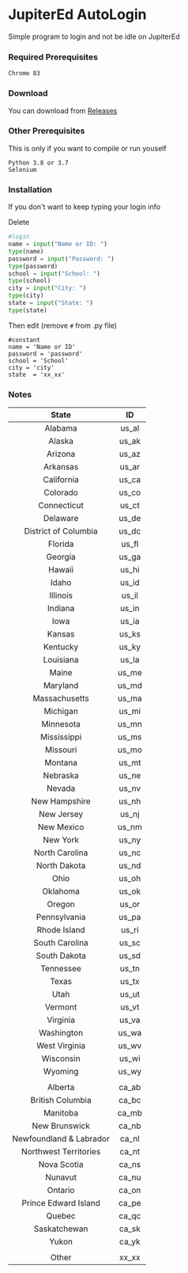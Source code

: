 # JupiterEd AutoLogin

Simple program to login and not be idle on JupiterEd

### Required Prerequisites
```
Chrome 83
```

### Download

You can download from [Releases](https://github.com/Jason-S-Wu/JupiterEd-AutoLogin/releases)


### Other Prerequisites
This is only if you want to compile or run youself
```
Python 3.8 or 3.7
Selenium
```


### Installation
If you don't want to keep typing your login info 

Delete
```python
#login
name = input("Name or ID: ")
type(name)
password = input("Password: ")
type(password)
school = input("School: ")
type(school)
city = input("City: ")
type(city)
state = input("State: ")
type(state)
```

Then edit (remove ```#``` from .py file)

```
#constant
name = 'Name or ID'
password = 'password'
school = 'School'
city = 'city'
state  = 'xx_xx'
```


### Notes

|          State          |   ID  |
|:-----------------------:|:-----:|
|         Alabama         | us_al |
|          Alaska         | us_ak |
|         Arizona         | us_az |
|         Arkansas        | us_ar |
|        California       | us_ca |
|         Colorado        | us_co |
|       Connecticut       | us_ct |
|         Delaware        | us_de |
|   District of Columbia  | us_dc |
|         Florida         | us_fl |
|         Georgia         | us_ga |
|          Hawaii         | us_hi |
|          Idaho          | us_id |
|         Illinois        | us_il |
|         Indiana         | us_in |
|           Iowa          | us_ia |
|          Kansas         | us_ks |
|         Kentucky        | us_ky |
|        Louisiana        | us_la |
|          Maine          | us_me |
|         Maryland        | us_md |
|      Massachusetts      | us_ma |
|         Michigan        | us_mi |
|        Minnesota        | us_mn |
|       Mississippi       | us_ms |
|         Missouri        | us_mo |
|         Montana         | us_mt |
|         Nebraska        | us_ne |
|          Nevada         | us_nv |
|      New Hampshire      | us_nh |
|        New Jersey       | us_nj |
|        New Mexico       | us_nm |
|         New York        | us_ny |
|      North Carolina     | us_nc |
|       North Dakota      | us_nd |
|           Ohio          | us_oh |
|         Oklahoma        | us_ok |
|          Oregon         | us_or |
|       Pennsylvania      | us_pa |
|       Rhode Island      | us_ri |
|      South Carolina     | us_sc |
|       South Dakota      | us_sd |
|        Tennessee        | us_tn |
|          Texas          | us_tx |
|           Utah          | us_ut |
|         Vermont         | us_vt |
|         Virginia        | us_va |
|        Washington       | us_wa |
|      West Virginia      | us_wv |
|        Wisconsin        | us_wi |
|         Wyoming         | us_wy |
|                         |       |
|         Alberta         | ca_ab |
|     British Columbia    | ca_bc |
|         Manitoba        | ca_mb |
|      New Brunswick      | ca_nb |
| Newfoundland & Labrador | ca_nl |
|  Northwest Territories  | ca_nt |
|       Nova Scotia       | ca_ns |
|         Nunavut         | ca_nu |
|         Ontario         | ca_on |
|   Prince Edward Island  | ca_pe |
|          Quebec         | ca_qc |
|       Saskatchewan      | ca_sk |
|          Yukon          | ca_yk |
|                         |       |
|          Other          | xx_xx |
